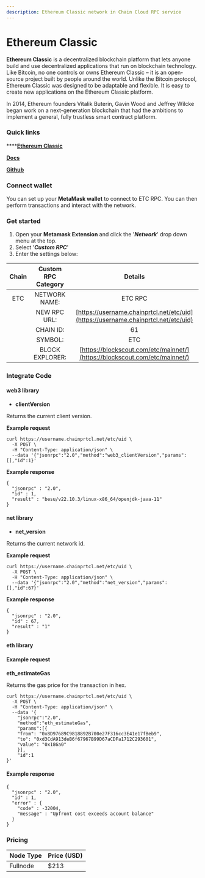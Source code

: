 ```yaml
---
description: Ethereum Classic network in Chain Cloud RPC service
---
```


# Ethereum Classic

**Ethereum Classic** is a decentralized blockchain platform that lets anyone build and use decentralized applications that run on blockchain technology. Like Bitcoin, no one controls or owns Ethereum Classic – it is an open-source project built by people around the world. Unlike the Bitcoin protocol, Ethereum Classic was designed to be adaptable and flexible. It is easy to create new applications on the Ethereum Classic platform.

In 2014, Ethereum founders Vitalik Buterin, Gavin Wood and Jeffrey Wilcke began work on a next-generation blockchain that had the ambitions to implement a general, fully trustless smart contract platform.

### Quick links[​](https://docs.chain.com/docs/cloud/supported-chains/ethereum-classic/#quick-links) <input type="hidden" id="quick-links" />

****[**Ethereum Classic**](https://ethereumclassic.org/)

****[**Docs**](https://docs.ethereumclassic.org/)****

****[**Github**](https://github.com/etclabscore)****

### Connect wallet[​](https://docs.chain.com/docs/cloud/supported-chains/ethereum-classic/#connect-wallet) <input type="hidden" id="connect-wallet" />

You can set up your **MetaMask wallet** to connect to ETC RPC. You can then perform transactions and interact with the network.

### Get started[​](https://docs.chain.com/docs/cloud/supported-chains/ethereum-classic/#get-started) <input type="hidden" id="get-started" />

1. Open your **Metamask Extension** and click the '_**Network**_' drop down menu at the top.
2. Select '_**Custom RPC**_'
3. Enter the settings below:

| Chain | Custom RPC Category |                                   Details                                    |
| :---: | :-----------------: | :--------------------------------------------------------------------------: |
|  ETC  |    NETWORK NAME:    |                                   ETC RPC                                    |
|       |    NEW RPC URL:     | [https://username.chainprtcl.net/etc/uid](https://username.chainprtcl.net/etc/uid) |
|       |      CHAIN ID:      |                                      61                                      |
|       |       SYMBOL:       |                                     ETC                                      |
|       |   BLOCK EXPLORER:   |  [https://blockscout.com/etc/mainnet/](https://blockscout.com/etc/mainnet/)  |

### Integrate Code[​](https://docs.chain.com/docs/cloud/supported-chains/ethereum-classic/#integrate-code) <input type="hidden" id="integrate-code" />

#### web3 library[​](https://docs.chain.com/docs/cloud/supported-chains/ethereum-classic/#web3-library) <input type="hidden" id="web3-library" />

* **clientVersion**

Returns the current client version.

**Example request**[**​**](https://docs.chain.com/docs/cloud/supported-chains/ethereum-classic/#example-request)

```
curl https://username.chainprtcl.net/etc/uid \
  -X POST \
  -H "Content-Type: application/json" \
  --data '{"jsonrpc":"2.0","method":"web3_clientVersion","params":[],"id":1}'
```

**Example response**[**​**](https://docs.chain.com/docs/cloud/supported-chains/ethereum-classic/#example-response)

```
{
  "jsonrpc" : "2.0",
  "id" : 1,
  "result" : "besu/v22.10.3/linux-x86_64/openjdk-java-11"
}
```

#### net library[​](https://docs.chain.com/docs/cloud/supported-chains/ethereum-classic/#net-library) <input type="hidden" id="net-library" />

* **net\_version**

Returns the current network id.

**Example request**[**​**](https://docs.chain.com/docs/cloud/supported-chains/ethereum-classic/#example-request-1)

```
curl https://username.chainprtcl.net/etc/uid \
  -X POST \
  -H "Content-Type: application/json" \
  --data '{"jsonrpc":"2.0","method":"net_version","params":[],"id":67}'
```

**Example response**[**​**](https://docs.chain.com/docs/cloud/supported-chains/ethereum-classic/#example-response-1)

```
{
  "jsonrpc" : "2.0",
  "id" : 67,
  "result" : "1"
}
```

#### eth library[​](https://docs.chain.com/docs/cloud/supported-chains/ethereum-classic/#eth-library) <input type="hidden" id="eth-library" />

#### Example request[​](https://docs.chain.com/docs/cloud/supported-chains/ethereum-classic/#example-request-2) <input type="hidden" id="example-request-2" />

**eth\_estimateGas**

Returns the gas price for the transaction in hex.

```
curl https://username.chainprtcl.net/etc/uid \
  -X POST \
  -H "Content-Type: application/json" \
  --data '{
    "jsonrpc":"2.0",
    "method":"eth_estimateGas",
    "params":[{
    "from": "0x8D97689C9818892B700e27F316cc3E41e17fBeb9",
    "to": "0xd3CdA913deB6f67967B99D67aCDFa1712C293601",
    "value": "0x186a0"
    }],
    "id":1
}'
```

#### Example response[​](https://docs.chain.com/docs/cloud/supported-chains/ethereum-classic/#example-response-2) <input type="hidden" id="example-response-2" />

```
{
  "jsonrpc" : "2.0",
  "id" : 1,
  "error" : {
    "code" : -32004,
    "message" : "Upfront cost exceeds account balance"
  }
}
```

### Pricing[​](https://docs.chain.com/docs/cloud/supported-chains/cronos/#pricing) <input type="hidden" id="pricing" />

| Node Type             | Price (USD)          |
| --------------------- | ---------------------|
| Fullnode              | $213                 |